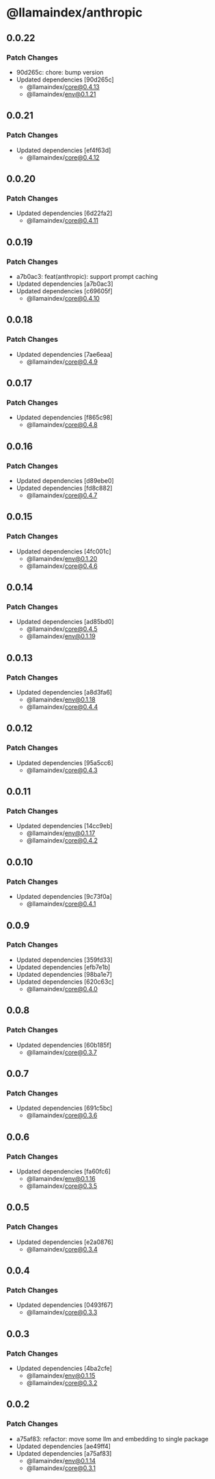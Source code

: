# @llamaindex/anthropic

## 0.0.22

### Patch Changes

- 90d265c: chore: bump version
- Updated dependencies [90d265c]
  - @llamaindex/core@0.4.13
  - @llamaindex/env@0.1.21

## 0.0.21

### Patch Changes

- Updated dependencies [ef4f63d]
  - @llamaindex/core@0.4.12

## 0.0.20

### Patch Changes

- Updated dependencies [6d22fa2]
  - @llamaindex/core@0.4.11

## 0.0.19

### Patch Changes

- a7b0ac3: feat(anthropic): support prompt caching
- Updated dependencies [a7b0ac3]
- Updated dependencies [c69605f]
  - @llamaindex/core@0.4.10

## 0.0.18

### Patch Changes

- Updated dependencies [7ae6eaa]
  - @llamaindex/core@0.4.9

## 0.0.17

### Patch Changes

- Updated dependencies [f865c98]
  - @llamaindex/core@0.4.8

## 0.0.16

### Patch Changes

- Updated dependencies [d89ebe0]
- Updated dependencies [fd8c882]
  - @llamaindex/core@0.4.7

## 0.0.15

### Patch Changes

- Updated dependencies [4fc001c]
  - @llamaindex/env@0.1.20
  - @llamaindex/core@0.4.6

## 0.0.14

### Patch Changes

- Updated dependencies [ad85bd0]
  - @llamaindex/core@0.4.5
  - @llamaindex/env@0.1.19

## 0.0.13

### Patch Changes

- Updated dependencies [a8d3fa6]
  - @llamaindex/env@0.1.18
  - @llamaindex/core@0.4.4

## 0.0.12

### Patch Changes

- Updated dependencies [95a5cc6]
  - @llamaindex/core@0.4.3

## 0.0.11

### Patch Changes

- Updated dependencies [14cc9eb]
  - @llamaindex/env@0.1.17
  - @llamaindex/core@0.4.2

## 0.0.10

### Patch Changes

- Updated dependencies [9c73f0a]
  - @llamaindex/core@0.4.1

## 0.0.9

### Patch Changes

- Updated dependencies [359fd33]
- Updated dependencies [efb7e1b]
- Updated dependencies [98ba1e7]
- Updated dependencies [620c63c]
  - @llamaindex/core@0.4.0

## 0.0.8

### Patch Changes

- Updated dependencies [60b185f]
  - @llamaindex/core@0.3.7

## 0.0.7

### Patch Changes

- Updated dependencies [691c5bc]
  - @llamaindex/core@0.3.6

## 0.0.6

### Patch Changes

- Updated dependencies [fa60fc6]
  - @llamaindex/env@0.1.16
  - @llamaindex/core@0.3.5

## 0.0.5

### Patch Changes

- Updated dependencies [e2a0876]
  - @llamaindex/core@0.3.4

## 0.0.4

### Patch Changes

- Updated dependencies [0493f67]
  - @llamaindex/core@0.3.3

## 0.0.3

### Patch Changes

- Updated dependencies [4ba2cfe]
  - @llamaindex/env@0.1.15
  - @llamaindex/core@0.3.2

## 0.0.2

### Patch Changes

- a75af83: refactor: move some llm and embedding to single package
- Updated dependencies [ae49ff4]
- Updated dependencies [a75af83]
  - @llamaindex/env@0.1.14
  - @llamaindex/core@0.3.1

